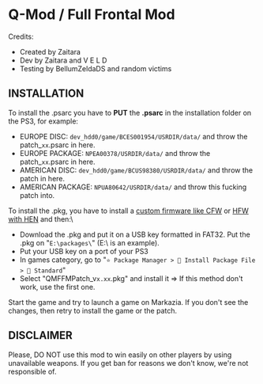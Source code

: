# Q-Mod / Full Frontal Mod

Credits:
- Created by Zaitara
- Dev by Zaitara and V E L D
- Testing by BellumZeldaDS and random victims

## INSTALLATION

To install the .psarc you have to **PUT** the **.psarc** in the installation folder on the PS3, for example:
- EUROPE DISC: `dev_hdd0/game/BCES001954/USRDIR/data/` and throw the patch_`xx`.psarc in here.
- EUROPE PACKAGE: `NPEA00378/USRDIR/data/` and throw the patch_`xx`.psarc in here.
- AMERICAN DISC: `dev_hdd0/game/BCUS98380/USRDIR/data/` and throw the patch in here.
- AMERICAN PACKAGE: `NPUA80642/USRDIR/data/` and throw this fucking patch into.  

To install the .pkg, you have to install a [custom firmware like CFW](https://youtu.be/y2esLWRKLPI) or [HFW with HEN](https://www.youtube.com/watch?v=o3yjohY1Ues) and then:\
- Download the .pkg and put it on a USB key formatted in FAT32. Put the .pkg on "`E:\packages\`" (E:\ is an example).
- Put your USB key on a port of your PS3
- In games category, go to "`⭐ Package Manager > 📁 Install Package File > 📁 Standard`"
- Select "QMFFMPatch_v`x.xx`.pkg" and install it
=> If this method don't work, use the first one.

Start the game and try to launch a game on Markazia.
If you don't see the changes, then retry to install the game or the patch.

## DISCLAIMER
Please, DO NOT use this mod to win easily on other players by using unavailable weapons. If you get ban for reasons we don't know, we're not responsible of.
